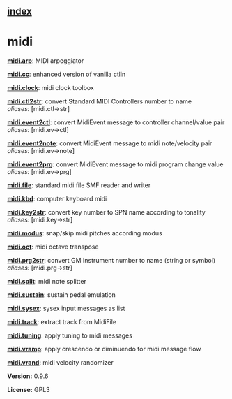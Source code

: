 [index](index.html) 
---

# midi




[**midi.arp**](midi.arp.html): MIDI arpeggiator 

[**midi.cc**](midi.cc.html): enhanced version of vanilla ctlin 

[**midi.clock**](midi.clock.html): midi clock toolbox 

[**midi.ctl2str**](midi.ctl2str.html): convert Standard MIDI Controllers number to name <br>
_aliases:_ \[midi.ctl-&gt;str\]


[**midi.event2ctl**](midi.event2ctl.html): convert MidiEvent message to controller channel/value pair <br>
_aliases:_ \[midi.ev-&gt;ctl\]


[**midi.event2note**](midi.event2note.html): convert MidiEvent message to midi note/velocity pair <br>
_aliases:_ \[midi.ev-&gt;note\]


[**midi.event2prg**](midi.event2prg.html): convert MidiEvent message to midi program change value <br>
_aliases:_ \[midi.ev-&gt;prg\]


[**midi.file**](midi.file.html): standard midi file SMF reader and writer 

[**midi.kbd**](midi.kbd.html): computer keyboard midi 

[**midi.key2str**](midi.key2str.html): convert key number to SPN name according to tonality <br>
_aliases:_ \[midi.key-&gt;str\]


[**midi.modus**](midi.modus.html): snap/skip midi pitches according modus 

[**midi.oct**](midi.oct.html): midi octave transpose 

[**midi.prg2str**](midi.prg2str.html): convert GM Instrument number to name (string or symbol) <br>
_aliases:_ \[midi.prg-&gt;str\]


[**midi.split**](midi.split.html): midi note splitter 

[**midi.sustain**](midi.sustain.html): sustain pedal emulation 

[**midi.sysex**](midi.sysex.html): sysex input messages as list 

[**midi.track**](midi.track.html): extract track from MidiFile 

[**midi.tuning**](midi.tuning.html): apply tuning to midi messages 

[**midi.vramp**](midi.vramp.html): apply crescendo or diminuendo for midi message flow 

[**midi.vrand**](midi.vrand.html): midi velocity randomizer 


**Version:** 0.9.6

**License:** GPL3

